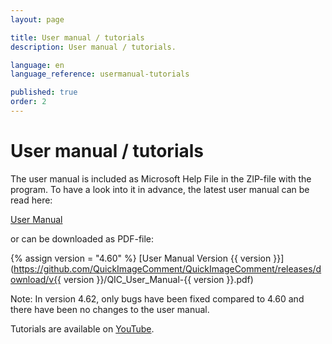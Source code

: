```yaml
---
layout: page

title: User manual / tutorials
description: User manual / tutorials.

language: en
language_reference: usermanual-tutorials

published: true
order: 2
---
```


# User manual / tutorials

The user manual is included as Microsoft Help File in the ZIP-file with the program. To have a look into it in advance, the latest user manual can be read here:

[User Manual](Usermanual.html)

or can be downloaded as PDF-file:

{% assign version = "4.60" %}
[User Manual Version {{ version }}](https://github.com/QuickImageComment/QuickImageComment/releases/download/v{{ version }}/QIC_User_Manual-{{ version }}.pdf)

Note: In version 4.62, only bugs have been fixed compared to 4.60 and there have been no changes to the user manual.

Tutorials are available on [YouTube](https://www.youtube.com/channel/UCrTOh1TBYB2e_4rANDnN6BA).